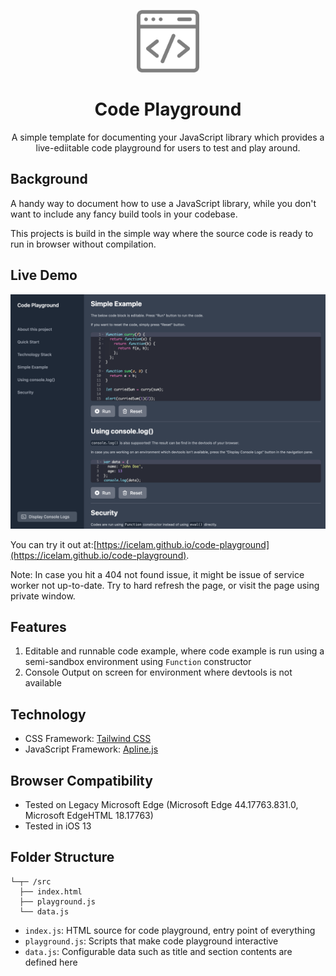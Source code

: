 <p align="center">
    <img alt="Code Playground" src="./docs/logo.svg" width="100" />
</p>
<h1 align="center">Code Playground</h1>
<p align="center">
    A simple template for documenting your JavaScript library which provides a live-ediitable code playground for users to test and play around. 
</p>

## Background
A handy way to document how to use a JavaScript library, while you don't want to include any fancy build tools in your codebase. 

This projects is build in the simple way where the source code is ready to run in browser without compilation.

## Live Demo
![Screenshot](./docs/screen.png)

You can try it out at:[https://icelam.github.io/code-playground](https://icelam.github.io/code-playground). 

Note: In case you hit a 404 not found issue, it might be issue of service worker not up-to-date. Try to hard refresh the page, or visit the page using private window.

## Features
1. Editable and runnable code example, where code example is run using a semi-sandbox environment using `Function` constructor
2. Console Output on screen for environment where devtools is not available

## Technology
* CSS Framework: [Tailwind CSS](https://tailwindcss.com/)
* JavaScript Framework: [Apline.js](https://github.com/alpinejs/alpine)

## Browser Compatibility
* Tested on Legacy Microsoft Edge (Microsoft Edge 44.17763.831.0, Microsoft EdgeHTML 18.17763)
* Tested in iOS 13

## Folder Structure
```
└─┬─ /src
  ├── index.html
  ├── playground.js
  └── data.js
```

* `index.js`: HTML source for code playground, entry point of everything
* `playground.js`: Scripts that make code playground interactive
* `data.js`: Configurable data such as title and section contents are defined here
